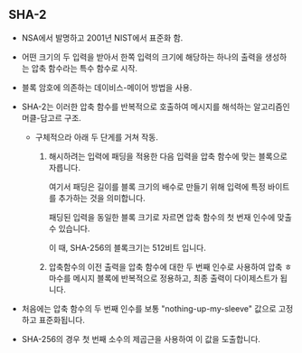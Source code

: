 ## SHA-2

- NSA에서 발명하고 2001년 NIST에서 표준화 함.

* 어떤 크기의 두 입력을 받아서 한쪽 입력의 크기에 해당하는 하나의 출력을 생성하는 압축 함수라는 특수 함수로 시작.

* 블록 암호에 의존하는 데이비스-메이어 방법을 사용.

* SHA-2는 이러한 압축 함수를 반복적으로 호출하여 메시지를 해석하는 알고리즘인 머클-담고르 구조.

  - 구체적으라 아래 두 단게를 거쳐 작동.

    1. 해시하려는 입력에 패딩을 적용한 다음 입력을 압축 함수에 맞는 블록으로 자릅니다.

       여기서 패딩은 길이를 블록 크기의 배수로 만들기 위해 입력에 특정 바이트를 추가하는 것을 의미합니다.

       패딩된 입력을 동일한 블록 크기로 자르면 압축 함수의 첫 번재 인수에 맞출 수 있습니다.

       이 때, SHA-256의 블록크기는 512비트 입니다.

    2. 압축함수의 이전 출력을 압축 함수에 대한 두 번째 인수로 사용하여 압축 ㅎ마수를 메시지 블록에 반복적으로 정용하고, 최종 출력이 다이제스트가 됩니다.

* 처음에는 압축 함수의 두 번째 인수를 보통 "nothing-up-my-sleeve" 값으로 고정하고 표준화됩니다.

* SHA-256의 경우 첫 번째 소수의 제곱근을 사용하여 이 값을 도출합니다.

